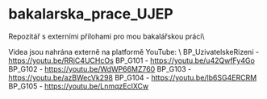 # bakalarska_prace_UJEP
Repozitář s externími přílohami pro mou bakalářskou práci\\

Videa jsou nahrána externě na platformě YouTube: \\
BP_UzivatelskeRizeni - https://youtu.be/RRjC4UCHcOs
BP_G101 - https://youtu.be/u42QwfFy4Go
BP_G102 - https://youtu.be/WdWP66MZ760
BP_G103 - https://youtu.be/azBWecVk298
BP_G104 - https://youtu.be/lb6SG4ERCRM
BP_G105 - https://youtu.be/LnmqzEcIXCw

